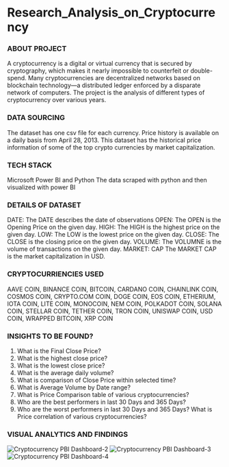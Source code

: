 # Research_Analysis_on_Cryptocurrency

### ABOUT PROJECT
A cryptocurrency is a digital or virtual currency that is secured by cryptography, which makes it nearly impossible to counterfeit or double-spend. Many cryptocurrencies are decentralized networks based on blockchain technology—a distributed ledger enforced by a disparate network of computers. The project is the analysis of different types of cryptocurrency over various years.

### DATA SOURCING
The dataset has one csv file for each currency. Price history is available on a daily basis from April 28, 2013. This dataset has the historical price information of some of the top crypto currencies by market capitalization.

### TECH STACK
Microsoft Power BI and  Python
The data scraped with python and then visualized with power BI

### DETAILS OF DATASET
DATE: The DATE describes the date of observations
OPEN: The OPEN is the Opening Price on the given day.
HIGH: The HIGH is the highest price on the given day.
LOW: The LOW is the lowest price on the given day.
CLOSE: The CLOSE is the closing price on the given day.
VOLUME: The VOLUMNE is the volume of transactions on the given day.
MARKET: CAP The MARKET CAP is the market capitalization in USD.

### CRYPTOCURRIENCIES USED
AAVE COIN, BINANCE COIN, BITCOIN, CARDANO COIN, CHAINLINK COIN, COSMOS COIN, CRYPTO.COM COIN, DOGE COIN, EOS COIN, ETHERIUM, IOTA COIN, LITE COIN, MONOCOIN, NEM COIN, POLKADOT COIN, SOLANA COIN, STELLAR COIN, TETHER COIN, TRON COIN, UNISWAP COIN, USD COIN, WRAPPED BITCOIN, XRP COIN

### INSIGHTS TO BE FOUND?
1. What is the Final Close Price?
2. What is the highest close price?
3. What is the lowest close price?
4. What is the average daily volume?
5. What is comparison of Close Price within selected time?
6. What is Average Volume by Date range?
7. What is Price Comparison table of various cryptocurrencies?
8. Who are the best performers in last 30 Days and 365 Days?
9. Who are the worst performers in last 30 Days and 365 Days? What is Price correlation of various cryptocurrencies?

### VISUAL ANALYTICS AND FINDINGS
![Cryptocurrency PBI Dashboard-2](https://user-images.githubusercontent.com/115374063/218335820-fce3a70b-bb62-4c53-ae90-765f65dff995.png)
![Cryptocurrency PBI Dashboard-3](https://user-images.githubusercontent.com/115374063/218335825-e09a41b6-5817-402c-b0c6-5bc3f4c1067c.png)
![Cryptocurrency PBI Dashboard-4](https://user-images.githubusercontent.com/115374063/218335832-f8ff502b-ae8b-4227-8ae9-fca1a9241f71.png)
